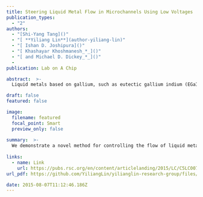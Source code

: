 ```yaml
---
title: Steering Liquid Metal Flow in Microchannels Using Low Voltages
publication_types:
  - "2"
authors:
  - "[Shi-Yang Tang]()"
  - "[ **Yiliang Lin**](author-yiliang-lin)"
  - "[ Ishan D. Joshipura]()"
  - "[ Khashayar Khoshmanesh_*_]()"
  - "[ and Michael D. Dickey_*_]()"
  - 
publication: Lab on A Chip

abstract:  >-
  Liquid metals based on gallium, such as eutectic gallium indium (EGaIn) and Galinstan, have been integrated as static components in microfluidic systems for a wide range of applications including soft electrodes, pumps, and stretchable electronics. However, there is also a possibility to continuously pump liquid metal into microchannels to create shape reconfigurable metallic structures. Enabling this concept necessitates a simple method to control dynamically the path the metal takes through branched microchannels with multiple outlets. This paper demonstrates a novel method for controlling the directional flow of EGaIn liquid metal in complex microfluidic networks by simply applying a low voltage to the metal. According to the polarity of the voltage applied between the inlet and an outlet, two distinct mechanisms can occur. The voltage can lower the interfacial tension of the metal via electrocapillarity to facilitate the flow of the metal towards outlets containing counter electrodes. Alternatively, the voltage can drive surface oxidation of the metal to form a mechanical impediment that redirects the movement of the metal towards alternative pathways. Thus, the method can be employed like a ‘valve’ to direct the pathway chosen by the metal without mechanical moving parts. The paper elucidates the operating mechanisms of this valving system and demonstrates proof-of-concept control over the flow of liquid metal towards single or multiple directions simultaneously. This method provides a simple route to direct the flow of liquid metal for applications in microfluidics, optics, electronics, and microelectromechanical systems.

draft: false
featured: false

image:
  filename: featured
  focal_point: Smart
  preview_only: false
  
summary:  >-
  We demonstrate a novel method for controlling the flow of liquid metal in microchannels simply by applying a modest voltage to the metal relative to a counter electrode placed in the outlet.
  
links:
  - name: Link
    url: https://pubs.rsc.org/en/content/articlelanding/2015/LC/C5LC00742A
url_pdf: https://github.com/YiliangLin/yilianglin-research-group/files/9945685/Tang.et.al.-.2015.-.Steering.liquid.metal.flow.in.microchannels.using.pdf

date: 2015-08-07T11:12:46.186Z
---
```

